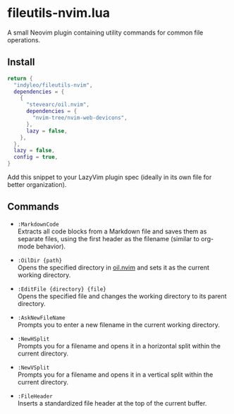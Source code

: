 # fileutils-nvim.lua

A small Neovim plugin containing utility commands for common file operations.

## Install

```lua
return {
  "indyleo/fileutils-nvim",
  dependencies = {
    {
      "stevearc/oil.nvim",
      dependencies = {
        "nvim-tree/nvim-web-devicons",
      },
      lazy = false,
    },
  },
  lazy = false,
  config = true,
}
```

Add this snippet to your LazyVim plugin spec (ideally in its own file for better organization).

## Commands

- `:MarkdownCode`  
  Extracts all code blocks from a Markdown file and saves them as separate files, using the first header as the filename (similar to org-mode behavior).

- `:OilDir {path}`  
  Opens the specified directory in [oil.nvim](https://github.com/stevearc/oil.nvim) and sets it as the current working directory.

- `:EditFile {directory} {file}`  
  Opens the specified file and changes the working directory to its parent directory.

- `:AskNewFileName`  
  Prompts you to enter a new filename in the current working directory.

- `:NewHSplit`  
  Prompts you for a filename and opens it in a horizontal split within the current directory.

- `:NewVSplit`  
  Prompts you for a filename and opens it in a vertical split within the current directory.

- `:FileHeader`  
  Inserts a standardized file header at the top of the current buffer.
